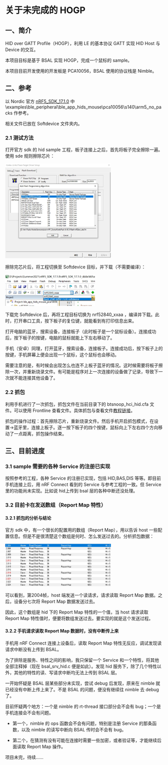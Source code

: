# 关于未完成的 HOGP

## 一、简介

HID over GATT Profile（HOGP），利用 LE 的基本协议 GATT 实现 HID Host 与 Device 的交互。

本项目目标是基于 BSAL 实现 HOGP，完成一个鼠标的 sample。

本项目目前开发使用的开发板是 PCA10056，BSAL 使用的协议栈是 Nimble。



## 二、参考

以 Nordic 官方 [nRF5_SDK_17.1.0](https://www.nordicsemi.com/Products/Development-software/nrf5-sdk/download) 中 \examples\ble_peripheral\ble_app_hids_mouse\pca10056\s140\arm5_no_packs 作参考。

相关文件已放在 Softdevice 文件夹内。

### 2.1 测试方法

打开官方 sdk 的 hid sample 工程，板子连接上之后，首先将板子完全擦除一遍。使用 sde 规则擦除芯片：

<img src="images/2021-10-12135211.jpg" alt="2021-10-12135211" style="zoom:33%;" />

擦除完芯片后，将工程切换至 Softdevice 目标，并下载（不需要编译）：

<img src="images/2021-10-12135502.jpg" alt="2021-10-12135502" style="zoom:33%;" />

下载完 Softdevice 后，再将工程目标切换为 nrf52840_xxaa ，编译并下载。此时，打开串口工具，按下板子的复位键，就能看到有打印信息出来。

打开电脑的蓝牙，搜索设备，连接板子（此时板子是一个鼠标设备）。连接成功后，按下板子的按键，电脑的鼠标就能上下左右移动了。

手机（安卓）同理，打开蓝牙，搜索设备，连接板子。连接成功后，按下板子上的按键，手机屏幕上便会出现一个鼠标，这个鼠标也会移动。

需要注意的是，有时候会出现怎么也连不上板子蓝牙的情况。这时候需要将板子擦除一次，并重新烧录文件。有可能是程序对上一次连接的设备做了记录，导致下一次就不能连接其他设备了。

### 2.2 抓包

利用手机进行了一次抓包，抓包文件在当前目录下的 btsnoop_hci_hid.cfa 文件。可以使用 Frontline 查看文件。具体抓包与查看文件[教程链接](https://supperthomas-wiki.readthedocs.io/en/latest/03_xupenghu/04_btsnoop_hci/android_hci.html)。

抓包的操作过程：首先擦除芯片，重新烧录文件。然后手机开启抓包模式，在设置->蓝牙里，连接上板子。逐一按下板子的四个按键，鼠标向上下左右四个方向移动了一点距离，抓包操作结束。



## 三、目前进度

### 3.1 sample 需要的各种 Service 的注册已实现

按照参考的工程，各种 Service 的注册已实现，包括 HID,BAS,DIS 等等。即目前手机连接上后，用 nRF Connect 看到的 Service 与参考工程的一致。但 Service 里的功能尚未实现。比如说 hid上传到 bsal 层的各种中断还没处理。

### 3.2 目前卡在发送数组（Report Map 特性）

#### 3.2.1 抓包的分析与结论

官方 sdk 中，有一个很长的配置用的数组（Report Map），用以告诉 host 一些配置信息。但是不是很清楚这个数组是何时、怎么发送过去的。分析抓包数据：

<img src="images/2021-10-12145729.jpg" alt="2021-10-12145729" style="zoom:33%;" />

可以看到，第2004帧，host 端发送一个读请求，请求读取 Report Map 数据。之后，设备分七次将 Report Map 数据发送过去。

因此，这个数组是 hid 下的 Report Map 特性的一个值，当 host 请求读取 Report Map 特性值时，便要将数组发送过去。要实现的就是这个发送过程。

#### 3.2.2 手机请求读取 Report Map 数据时，没有中断传上来

手机用 nRF Connect 连接上设备后，读取 Report Map 特性无反应，调试发现读请求中断没有上传到 BSAL。

为了排除是服务、特性之间的影响，我只保留一个 Service 和一个特性，将其他全部注释掉（现在 bsal_srv_hid.c 便是如此）。发现 hid 服务下，除了几个特性以外，其他的特性的读、写请求中断均无法上传到 BSAL 层。

一开始怀疑是 BSAL 层某些部分未实现，尝试 debug 后发现，原来在 nimble 就已经没有中断上传上来了。不是 BSAL 的问题，便没有继续往 nimble 去 debug 了。

目前怀疑两个地方：一个是 nimble 的 rt-thread 接口部分会不会有 bug；一个是手机连接会不会有问题。

- 第一个，nimble 的 ops 函数会不会有问题，特别是注册 Service 的那条函数，以及 nimble 的读写中断向 BSAL 传时会不会有 bug。

- 第二个，在猜测有没有可能在连接时需要一些加密，或者验证等，才能继续后面读取 Report Map 操作。



项目未完，待续……